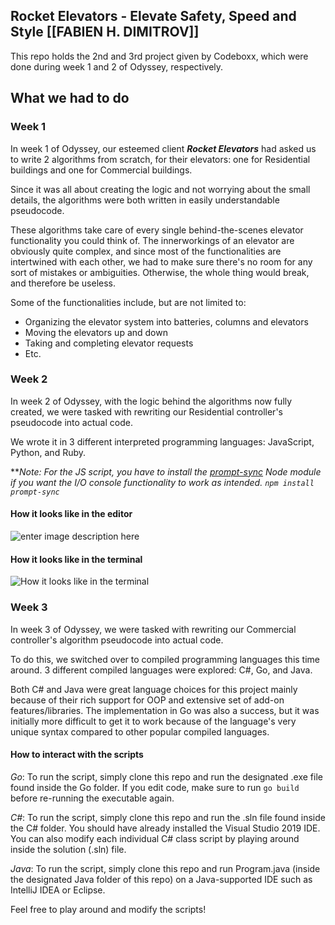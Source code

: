## Rocket Elevators - Elevate Safety, Speed and Style [[FABIEN H. DIMITROV]]

This repo holds the 2nd and 3rd project given by Codeboxx, which were done during week 1 and 2 of Odyssey, respectively.

## What we had to do
### Week 1
In week 1 of Odyssey, our esteemed client ***Rocket Elevators*** had asked us to write 2 algorithms from scratch, for their elevators: one for Residential buildings and one for Commercial buildings. 

Since it was all about creating the logic and not worrying about the small details, the algorithms were both written in easily understandable pseudocode.

These algorithms take care of every single behind-the-scenes elevator functionality you could think of. The innerworkings of an elevator are obviously quite complex, and since most of the functionalities are intertwined with each other, we had to make sure there's no room for any sort of mistakes or ambiguities. Otherwise, the whole thing would break, and therefore be useless.

Some of the functionalities include, but are not limited to: 

 - Organizing the elevator system into batteries, columns and elevators 
 - Moving the elevators up and down
 - Taking and completing elevator requests
 - Etc.

### Week 2
In week 2 of Odyssey, with the logic behind the algorithms now fully created, we were tasked with rewriting our Residential controller's pseudocode into actual code.

We wrote it in 3 different interpreted programming languages: JavaScript, Python, and Ruby. 

***Note: For the JS script, you have to install the [prompt-sync](https://github.com/heapwolf/prompt-sync) Node module if you want the I/O console functionality to work as intended.  `npm install prompt-sync`*


#### How it looks like in the editor 
![enter image description here](https://i.gyazo.com/5e41c428cd532408361695779ada66a6.gif)

#### How it looks like in the terminal

![How it looks like in the terminal](https://i.gyazo.com/602e1eb023f45aa1833d6bf7d12db2ad.gif)

### Week 3
In week 3 of Odyssey, we were tasked with rewriting our Commercial controller's algorithm pseudocode into actual code. 

To do this, we switched over to compiled programming languages this time around. 3 different compiled languages were explored: C#, Go, and Java. 

Both C# and Java were great language choices for this project mainly because of their rich support for OOP and extensive set of add-on features/libraries. The implementation in Go was also a success, but it was initially more difficult to get it to work because of the language's very unique syntax compared to other popular compiled languages.

#### How to interact with the scripts
*Go*: To run the script, simply clone this repo and run the designated .exe file found inside the Go folder. If you edit code, make sure to run `go build` before re-running the executable again.

*C#*: To run the script, simply clone this repo and run the .sln file found inside the C# folder. You should have already installed the Visual Studio 2019 IDE. You can also modify each individual C# class script by playing around inside the solution (.sln) file.

*Java*: To run the script, simply clone this repo and run Program.java (inside the designated Java folder of this repo) on a Java-supported IDE such as IntelliJ IDEA or Eclipse.

Feel free to play around and modify the scripts!

 
